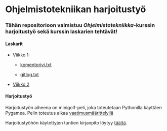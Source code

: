 # Ohjelmistotekniikan harjoitustyö

### Tähän repositorioon valmistuu *Ohjelmistotekniikka*-kurssin harjoitustyö sekä kurssin laskarien tehtävät!

#### Laskarit

- Viikko 1:

  - [komentorivi.txt](/laskarit/viikko1/komentorivi.txt)

  - [gitlog.txt](/laskarit/viikko1/gitlog.txt)

- [Viikko 2](/laskarit/viikko2)

#### Harjoitustyö

Harjoitustyön aiheena on minigolf-peli, joka toteutetaan Pythonilla käyttäen Pygamea. Pelin toteutus alkaa [vaatimusmäärittelyllä](/dokumentaatio/vaatimusmaarittely.md)

Harjoitustyöhön käytettyjen tuntien kirjanpito löytyy [täältä](/dokumentaatio/tyoaikakirjanpito.md).
